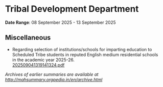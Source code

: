 # Tribal Development Department

**Date Range**: 08 September 2025 - 13 September 2025


## Miscellaneous
- Regarding selection of institutions/schools for imparting education to Scheduled Tribe students in reputed English medium residential schools in the academic year 2025-26.\
  [202509041319141324.pdf](https://gr.maharashtra.gov.in/Site/Upload/Government%20Resolutions/English/202509041319141324.pdf)


*Archives of earlier summaries are available at http://mahsummary.orgpedia.in/en/archive.html*